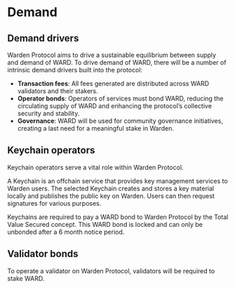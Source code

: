 ﻿---
sidebar_position: 3
---

# Demand

## Demand drivers

Warden Protocol aims to drive a sustainable equilibrium between supply and demand of WARD. To drive demand of WARD, there will be a number of intrinsic demand drivers built into the protocol: 

- **Transaction fees**: All fees generated are distributed across WARD validators and their stakers.
- **Operator bonds**: Operators of services must bond WARD, reducing the circulating supply of WARD and enhancing the protocol’s collective security and stability.
- **Governance**: WARD will be used for community governance initiatives, creating a last need for a meaningful stake in Warden.

## Keychain operators

Keychain operators serve a vital role within Warden Protocol.

A Keychain is an offchain service that provides key management services to Warden users. The selected Keychain creates and stores a key material locally and publishes the public key on Warden. Users can then request signatures for various purposes. 

Keychains are required to pay a WARD bond to Warden Protocol by the Total Value Secured concept. This WARD bond is locked and can only be unbonded after a 6 month notice period.

## Validator bonds

To operate a validator on Warden Protocol, validators will be required to stake WARD.
